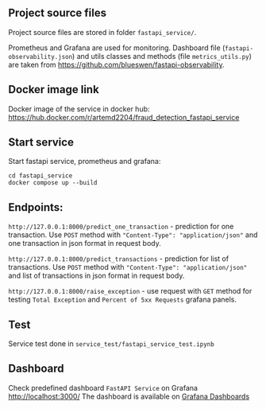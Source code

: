 ## Project source files
Project source files are stored in folder `fastapi_service/`.

Prometheus and Grafana are used for monitoring. Dashboard file (`fastapi-observability.json`) and
utils classes and methods (file `metrics_utils.py`) are taken from https://github.com/blueswen/fastapi-observability.

## Docker image link
Docker image of the service in docker hub: 
https://hub.docker.com/r/artemd2204/fraud_detection_fastapi_service

## Start service
Start fastapi service, prometheus and grafana:
```commandline
cd fastapi_service
docker compose up --build
```

## Endpoints:

`http://127.0.0.1:8000/predict_one_transaction` - prediction for one transaction. Use `POST` method with `"Content-Type": "application/json"`
and one transaction in json format in request body.

`http://127.0.0.1:8000/predict_transactions` - prediction for list of transactions. Use `POST` method with `"Content-Type": "application/json"`
and list of transactions in json format in request body.

`http://127.0.0.1:8000/raise_exception` - use request with `GET` method for testing `Total Exception`
and `Percent of 5xx Requests` grafana panels.

## Test
Service test done in `service_test/fastapi_service_test.ipynb`

## Dashboard
Check predefined dashboard `FastAPI Service` on Grafana [http://localhost:3000/](http://localhost:3000/)
The dashboard is available on [Grafana Dashboards](https://grafana.com/grafana/dashboards/16110)
